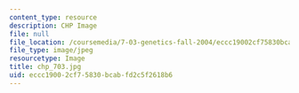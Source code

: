 ```yaml
---
content_type: resource
description: CHP Image
file: null
file_location: /coursemedia/7-03-genetics-fall-2004/eccc19002cf75830bcabfd2c5f2618b6_chp_703.jpg
file_type: image/jpeg
resourcetype: Image
title: chp_703.jpg
uid: eccc1900-2cf7-5830-bcab-fd2c5f2618b6
---
```

